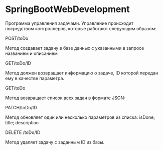 # SpringBootWebDevelopment
Программа управления задачами. Управление происходит посредством контроллеров, которые работают следующим образом:

POST/toDo

Метод создавает задачу в базе данных с указанными в запросе названием и описанием

GET/toDo/ID

Метод должен возвращает информацию о задаче, ID которой передан ему в качестве параметра.

GET/toDo

Метод возвращает список всех задач в формате JSON:

PATCH/toDo/ID

Метод обновляет один или несколько параметров из списка:
isDone;
title;
description

DELETE /toDo/ID

Метод удаляет задачу с заданным ID из базы.
